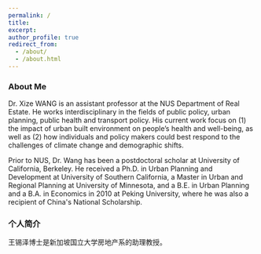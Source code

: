```yaml
---
permalink: /
title: 
excerpt: 
author_profile: true
redirect_from: 
  - /about/
  - /about.html
---
```


### About Me
Dr. Xize WANG is an assistant professor at the NUS Department of Real Estate. He works interdisciplinary in the fields of public policy, urban planning, public health and transport policy. His current work focus on (1) the impact of urban built environment on people’s health and well-being, as well as (2) how individuals and policy makers could best respond to the challenges of climate change and demographic shifts.

Prior to NUS, Dr. Wang has been a postdoctoral scholar at University of California, Berkeley. He received a Ph.D. in Urban Planning and Development at University of Southern California, a Master in Urban and Regional Planning at University of Minnesota, and a B.E. in Urban Planning and a B.A. in Economics in 2010 at Peking University, where he was also a recipient of China's National Scholarship.

### 个人简介
王锡泽博士是新加坡国立大学房地产系的助理教授。
